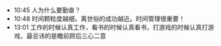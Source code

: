 
- 10:45 人为什么要勤奋？
- 10:48 时间颗粒度越细，离世俗的成功越近。时间管理很重要！<br>
- 13:01 工作的时候认真工作，看书的时候认真看书，打游戏的时候认真打游戏，最忌讳的是瞻前顾后三心二意